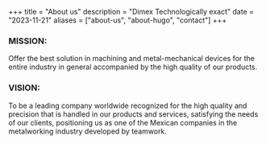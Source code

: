 +++
title = "About us"
description = "Dimex Technologically exact"
date = "2023-11-21"
aliases = ["about-us", "about-hugo", "contact"]
+++

### MISSION:

Offer the best solution in machining and metal-mechanical devices for the entire industry in general accompanied by the high quality of our products.

### VISION:

To be a leading company worldwide recognized for the high quality and precision that is handled in our products and services, satisfying the needs of our clients, positioning us as one of the Mexican companies in the metalworking industry developed by teamwork.
